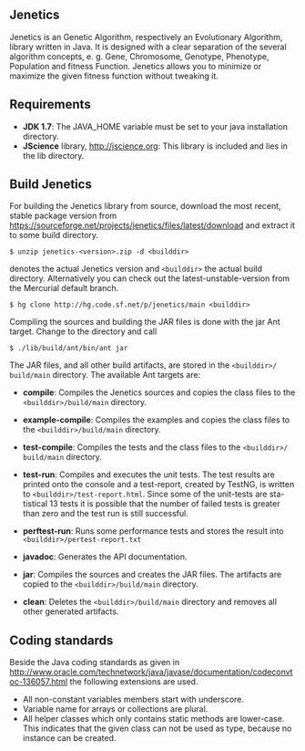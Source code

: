 Jenetics
-------

Jenetics is an Genetic Algorithm, respectively an Evolutionary Algorithm, library written in Java. It is designed with a clear separation of the several  algorithm concepts, e. g. Gene, Chromosome, Genotype, Phenotype, Population and  fitness Function. Jenetics allows you to minimize or maximize the given fitness  function without tweaking it.


Requirements
-----------

- **JDK 1.7**: The JAVA_HOME variable must be set to your java installation directory.
- **JScience** library, <http://jscience.org>: This library is included and lies in the lib directory.

Build Jenetics
-------------

For building the Jenetics library from source, download the most recent, stable package version from <https://sourceforge.net/projects/jenetics/files/latest/download> and extract it to some build directory.

    $ unzip jenetics-<version>.zip -d <builddir>

<version> denotes the actual Jenetics version and ```<builddir>``` the actual build directory. Alternatively you can check out the latest-unstable-version from the Mercurial default branch.

    $ hg clone http://hg.code.sf.net/p/jenetics/main <builddir>

Compiling the sources and building the JAR files is done with the jar Ant target. Change to the <builddir> directory and call

    $ ./lib/build/ant/bin/ant jar
    
The JAR files, and all other build artifacts, are stored in the ```<builddir>/ build/main``` directory. The available Ant targets are:

- **compile**: Compiles the Jenetics sources and copies the class files to the ```<builddir>/build/main``` directory.
  
- **example-compile**: Compiles the examples and copies the class files to the ```<builddir>/build/main``` directory.
  
- **test-compile**: Compiles the tests and the class files to the ```<builddir>/ build/main``` directory.
  
- **test-run**: Compiles and executes the unit tests. The test results are printed onto the console and a test-report, created by TestNG, is written to ```<builddir>/test-report.html```. Since some of the unit-tests are sta- tistical 13 tests it is possible that the number of failed tests is greater than zero and the test run is still successful.
  
- **perftest-run**: Runs some performance tests and stores the result into ```<builddir>/pertest-report.txt```
  
- **javadoc**: Generates the API documentation.

- **jar**: Compiles the sources and creates the JAR files. The artifacts are copied to the ```<builddir>/build/main``` directory.
  
- **clean**: Deletes the ```<builddir>/build/main``` directory and removes all other generated artifacts.
  
  
Coding standards
--------------

Beside the Java coding standards as given in <http://www.oracle.com/technetwork/java/javase/documentation/codeconvtoc-136057.html> the following extensions are used.

- All non-constant variables members start with underscore.
- Variable name for arrays or collections are plural.
- All helper classes which only contains static methods are lower-case. This  indicates that the given class can not be used as type, because no instance can be created.
  


